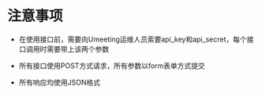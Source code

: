 # 注意事项

* 在使用接口前，需要向Umeeting运维人员索要api\_key和api\_secret，每个接口调用时需要带上该两个参数

* 所有接口使用POST方式请求，所有参数以form表单方式提交

* 所有响应均使用JSON格式



